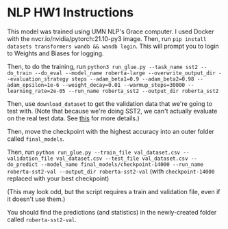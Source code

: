 # NLP HW1 Instructions
This model was trained using UMN NLP's Grace computer.
I used Docker with the nvcr.io/nvidia/pytorch:21.10-py3 image.
Then, run `pip install datasets transformers wandb && wandb login`.
This will prompt you to login to Weights and Biases for logging.

Then, to do the training, run
`python3 run_glue.py --task_name sst2 --do_train --do_eval --model_name roberta-large --overwrite_output_dir --evaluation_strategy steps --adam_beta1=0.9 --adam_beta2=0.98 --adam_epsilon=1e-6 --weight_decay=0.01 --warmup_steps=30000 --learning_rate=2e-05 --run_name roberta_sst2 --output_dir roberta_sst2`

Then, use `download_dataset` to get the validation data that we're going to test with.
(Note that because we're doing SST2, we can't actually evaluate on the real test data. See [this](https://github.com/huggingface/datasets/issues/245) for more details.)

Then, move the checkpoint with the highest accuracy into an outer folder called `final_models`.

Then, run `python run_glue.py --train_file val_dataset.csv --validation_file val_dataset.csv --test_file val_dataset.csv --do_predict --model_name final_models/checkpoint-14000 --run_name roberta-sst2-val --output_dir roberta-sst2-val` (with `checkpoint-14000` replaced with your best checkpoint)

(This may look odd, but the script requires a train and validation file, even if it doesn't use them.)

You should find the predictions (and statistics) in the newly-created folder called `roberta-sst2-val`.
